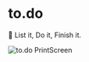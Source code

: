 # to.do
📝 List it, Do it, Finish it.

<img src="https://i.imgur.com/2d8lykV.jpg" alt="to.do PrintScreen" > 
